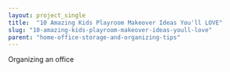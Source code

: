 ```yaml
---
layout: project_single
title:  "10 Amazing Kids Playroom Makeover Ideas You'll LOVE"
slug: "10-amazing-kids-playroom-makeover-ideas-youll-love"
parent: "home-office-storage-and-organizing-tips"
---
```

Organizing an office